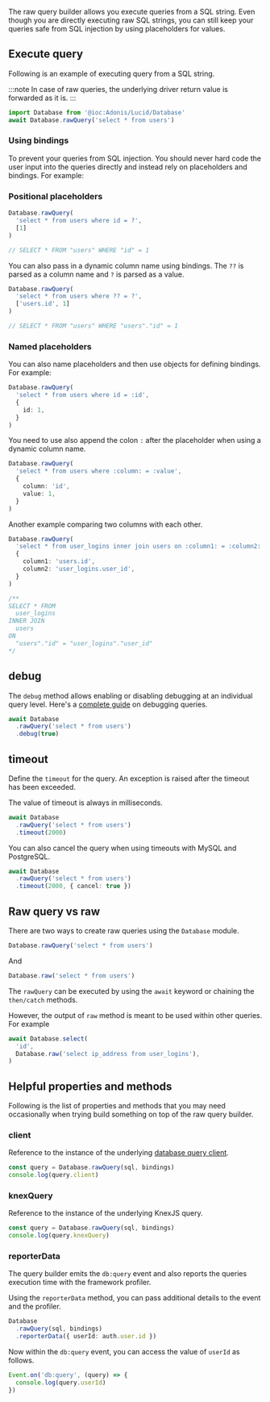 The raw query builder allows you execute queries from a SQL string. Even though you are directly executing raw SQL strings, you can still keep your queries safe from SQL injection by using placeholders for values.

## Execute query
Following is an example of executing query from a SQL string.

:::note
In case of raw queries, the underlying driver return value is forwarded as it is.
:::

```ts
import Database from '@ioc:Adonis/Lucid/Database'
await Database.rawQuery('select * from users')
```

### Using bindings
To prevent your queries from SQL injection. You should never hard code the user input into the queries directly and instead rely on placeholders and bindings. For example:

### Positional placeholders

```ts
Database.rawQuery(
  'select * from users where id = ?',
  [1]
)

// SELECT * FROM "users" WHERE "id" = 1
```

You can also pass in a dynamic column name using bindings. The `??` is parsed as a column name and `?` is parsed as a value.

```ts
Database.rawQuery(
  'select * from users where ?? = ?',
  ['users.id', 1]
)

// SELECT * FROM "users" WHERE "users"."id" = 1
```

### Named placeholders

You can also name placeholders and then use objects for defining bindings. For example:

```ts
Database.rawQuery(
  'select * from users where id = :id',
  {
    id: 1,
  }
)
```

You need to use also append the colon `:` after the placeholder when using a dynamic column name.

```ts
Database.rawQuery(
  'select * from users where :column: = :value',
  {
    column: 'id',
    value: 1,
  }
)
```

Another example comparing two columns with each other.

```ts
Database.rawQuery(
  'select * from user_logins inner join users on :column1: = :column2:',
  {
    column1: 'users.id',
    column2: 'user_logins.user_id',
  }
)

/**
SELECT * FROM
  user_logins
INNER JOIN
  users
ON
  "users"."id" = "user_logins"."user_id"
*/
```

## debug
The `debug` method allows enabling or disabling debugging at an individual query level. Here's a [complete guide](/guides/database/debugging-queries/) on debugging queries.

```ts
await Database
  .rawQuery('select * from users')
  .debug(true)
```

## timeout
Define the `timeout` for the query. An exception is raised after the timeout has been exceeded.

The value of timeout is always in milliseconds.

```ts
await Database
  .rawQuery('select * from users')
  .timeout(2000)
```

You can also cancel the query when using timeouts with MySQL and PostgreSQL.

```ts
await Database
  .rawQuery('select * from users')
  .timeout(2000, { cancel: true })
```

## Raw query vs raw
There are two ways to create raw queries using the `Database` module.

```ts
Database.rawQuery('select * from users')
```

And

```ts
Database.raw('select * from users')
```

The `rawQuery` can be executed by using the `await` keyword or chaining the `then/catch` methods.

However, the output of `raw` method is meant to be used within other queries. For example

```ts
await Database.select(
  'id',
  Database.raw('select ip_address from user_logins'),
)
```

## Helpful properties and methods
Following is the list of properties and methods that you may need occasionally when trying build something on top of the raw query builder.

### client
Reference to the instance of the underlying [database query client](/api/database/query-client).

```ts
const query = Database.rawQuery(sql, bindings)
console.log(query.client)
```

### knexQuery
Reference to the instance of the underlying KnexJS query.

```ts
const query = Database.rawQuery(sql, bindings)
console.log(query.knexQuery)
```

### reporterData
The query builder emits the `db:query` event and also reports the queries execution time with the framework profiler.

Using the `reporterData` method, you can pass additional details to the event and the profiler.

```ts
Database
  .rawQuery(sql, bindings)
  .reporterData({ userId: auth.user.id })
```

Now within the `db:query` event, you can access the value of `userId` as follows.

```ts
Event.on('db:query', (query) => {
  console.log(query.userId)
})
```

